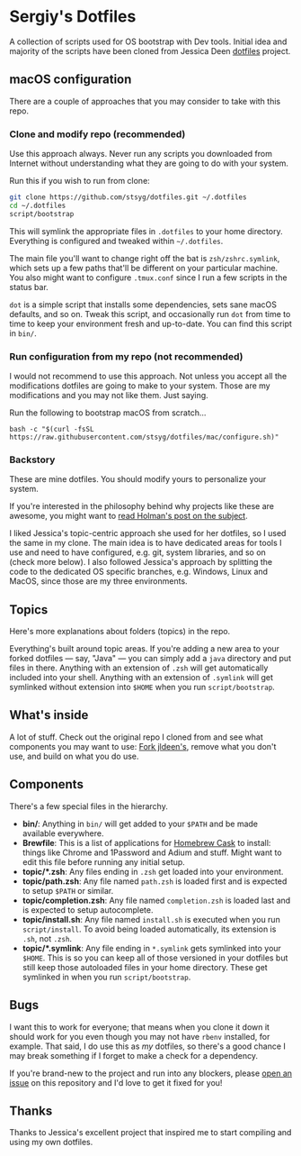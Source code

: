 # Sergiy's Dotfiles
A collection of scripts used for OS bootstrap with Dev tools. 
Initial idea and majority of the scripts have been cloned from Jessica Deen [dotfiles](https://github.com/jldeen/dotfiles) project.

## macOS configuration
There are a couple of approaches that you may consider to take with this repo.

### Clone and modify repo (recommended)

Use this approach always. Never run any scripts you downloaded from Internet without understanding what they are going to do with your system.

Run this if you wish to run from clone:

```sh
git clone https://github.com/stsyg/dotfiles.git ~/.dotfiles
cd ~/.dotfiles
script/bootstrap
```
This will symlink the appropriate files in `.dotfiles` to your home directory.
Everything is configured and tweaked within `~/.dotfiles`.

The main file you'll want to change right off the bat is `zsh/zshrc.symlink`, which sets up a few paths that'll be different on your particular machine. You also might want to configure `.tmux.conf` since I run a few scripts in the status bar.

`dot` is a simple script that installs some dependencies, sets sane macOS defaults, and so on. Tweak this script, and occasionally run `dot` from time to time to keep your environment fresh and up-to-date. You can find this script in `bin/`.

### Run configuration from my repo (not recommended)
I would not recommend to use this approach. Not unless you accept all the modifications dotfiles are going to make to your system. Those are my modifications and you may not like them. Just saying.

Run the following to bootstrap macOS from scratch...
```
bash -c "$(curl -fsSL https://raw.githubusercontent.com/stsyg/dotfiles/mac/configure.sh)"
```

### Backstory
These are mine dotfiles. You should modify yours to personalize your system.

If you're interested in the philosophy behind why projects like these are awesome, you might want to [read Holman's post on the subject](http://zachholman.com/2010/08/dotfiles-are-meant-to-be-forked/).

I liked Jessica's topic-centric approach she used for her dotfiles, so I used the same in my clone. The main idea is to have dedicated areas for tools I use and need to have configured, e.g. git, system libraries, and so on (check more below). I also followed Jessica's approach by splitting the code to the dedicated OS specific branches, e.g. Windows, Linux and MacOS, since those are my three environments.

## Topics

Here's more explanations about folders (topics) in the repo.

Everything's built around topic areas. If you're adding a new area to your forked dotfiles — say, "Java" — you can simply add a `java` directory and put files in there. Anything with an extension of `.zsh` will get automatically included into your shell. Anything with an extension of `.symlink` will get symlinked without extension into `$HOME` when you run `script/bootstrap`.

## What's inside

A lot of stuff. Check out the original repo I cloned from and see what components you may want to use: [Fork jldeen's](https://github.com/jldeen/dotfiles/fork), remove what you don't use, and build on what you do use.

## Components

There's a few special files in the hierarchy.

- **bin/**: Anything in `bin/` will get added to your `$PATH` and be made available everywhere.
- **Brewfile**: This is a list of applications for [Homebrew Cask](https://caskroom.github.io) to install: things like Chrome and 1Password and Adium and stuff. Might want to edit this file before running any initial setup.
- **topic/\*.zsh**: Any files ending in `.zsh` get loaded into your environment.
- **topic/path.zsh**: Any file named `path.zsh` is loaded first and is expected to setup `$PATH` or similar.
- **topic/completion.zsh**: Any file named `completion.zsh` is loaded last and is expected to setup autocomplete.
- **topic/install.sh**: Any file named `install.sh` is executed when you run `script/install`. To avoid being loaded automatically, its extension is `.sh`, not `.zsh`.
- **topic/\*.symlink**: Any file ending in `*.symlink` gets symlinked into your `$HOME`. This is so you can keep all of those versioned in your dotfiles but still keep those autoloaded files in your home directory. These get symlinked in when you run `script/bootstrap`.

## Bugs

I want this to work for everyone; that means when you clone it down it should work for you even though you may not have `rbenv` installed, for example. That said, I do use this as *my* dotfiles, so there's a good chance I may break something if I forget to make a check for a dependency.

If you're brand-new to the project and run into any blockers, please [open an issue](https://github.com/stsyg/dotfiles/issues) on this repository and I'd love to get it fixed for you!

## Thanks

Thanks to Jessica's excellent project that inspired me to start compiling and using my own dotfiles.
